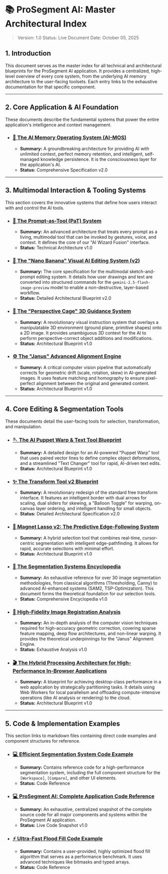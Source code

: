 # 📚 ProSegment AI: Master Architectural Index

> Version: 1.0
> Status: Live Document
> Date: October 05, 2025

## 1. Introduction

This document serves as the master index for all technical and architectural blueprints for the ProSegment AI application. It provides a centralized, high-level overview of every core system, from the underlying AI memory architecture to the user-facing toolsets. Each entry links to the exhaustive documentation for that specific component.

---

## 2. Core Application & AI Foundation

These documents describe the fundamental systems that power the entire application's intelligence and context management.

*   ### [🧠 The AI Memory Operating System (AI-MOS)](./AI_MOS_DOCUMENTATION.md)
    *   **Summary:** A groundbreaking architecture for providing AI with unlimited context, perfect memory retention, and intelligent, self-managed knowledge persistence. It is the consciousness layer for the application's AI.
    *   **Status:** Comprehensive Specification v2.0

---

## 3. Multimodal Interaction & Tooling Systems

This section covers the innovative systems that define how users interact with and control the AI tools.

*   ### [🎯 The Prompt-as-Tool (PaT) System](./PROMPT_AS_TOOL_SYSTEM.md)
    *   **Summary:** An advanced architecture that treats every prompt as a living, multimodal tool that can be invoked by gestures, voice, and context. It defines the core of our "AI Wizard Fusion" interface.
    *   **Status:** Technical Architecture v1.0

*   ### [🍌 The "Nano Banana" Visual AI Editing System (v2)](./NANO_BANANA_SYSTEM_V2_BLUEPRINT.md)
    *   **Summary:** The core specification for the multimodal sketch-and-prompt editing system. It details how user drawings and text are converted into structured commands for the `gemini-2.5-flash-image-preview` model to enable a non-destructive, layer-based workflow.
    *   **Status:** Detailed Architectural Blueprint v2.0

*   ### [🧊 The "Perspective Cage" 3D Guidance System](./PERSPECTIVE_CAGE_SYSTEM.md)
    *   **Summary:** A revolutionary visual instruction system that overlays a manipulatable 3D environment (ground plane, primitive shapes) onto a 2D image. It provides unambiguous 3D context for the AI to perform perspective-correct object additions and modifications.
    *   **Status:** Architectural Blueprint v1.0

*   ### [⚙️ The "Janus" Advanced Alignment Engine](./ADVANCED_ALIGNMENT_ENGINE.md)
    *   **Summary:** A critical computer vision pipeline that automatically corrects for geometric drift (scale, rotation, skew) in AI-generated images. It uses feature matching and homography to ensure pixel-perfect alignment between the original and generated content.
    *   **Status:** Architectural Blueprint v1.0

---

## 4. Core Editing & Segmentation Tools

These documents detail the user-facing tools for selection, transformation, and manipulation.

*   ### [🪡 The AI Puppet Warp & Text Tool Blueprint](./PUPPET_WARP_AND_TEXT_TOOL_BLUEPRINT.md)
    *   **Summary:** A detailed design for an AI-powered "Puppet Warp" tool that uses paired vector lines to define complex object deformations, and a streamlined "Text Changer" tool for rapid, AI-driven text edits.
    *   **Status:** Architectural Blueprint v1.0
    
*   ### [✨ The Transform Tool v2 Blueprint](./TRANSFORM_TOOL_V2_BLUEPRINT.md)
    *   **Summary:** A revolutionary redesign of the standard free transform interface. It features an intelligent border with dual arrows for scaling, dual sliders for skewing, a "Balloon Toggle" for warping, on-canvas layer ordering, and intelligent handling for small objects.
    *   **Status:** Detailed Architectural Specification v2.0

*   ### [🧲 Magnet Lasso v2: The Predictive Edge-Following System](./MAGNET_LASSO_V2_BLUEPRINT.md)
    *   **Summary:** A hybrid selection tool that combines real-time, cursor-centric segmentation with intelligent edge-pathfinding. It allows for rapid, accurate selections with minimal effort.
    *   **Status:** Architectural Blueprint v1.0

*   ### [🎨 The Segmentation Systems Encyclopedia](./SEGMENTATION_SYSTEMS.md)
    *   **Summary:** An exhaustive reference for over 30 image segmentation methodologies, from classical algorithms (Thresholding, Canny) to advanced AI-enhanced systems (SAM2, TSP-Optimization). This document forms the theoretical foundation for our selection tools.
    *   **Status:** Comprehensive Encyclopedia v1.0

*   ### [🚀 High-Fidelity Image Registration Analysis](./HIGH_FIDELITY_IMAGE_REGISTRATION.md)
    *   **Summary:** An in-depth analysis of the computer vision techniques required for high-accuracy geometric correction, covering sparse feature mapping, deep flow architectures, and non-linear warping. It provides the theoretical underpinnings for the "Janus" Alignment Engine.
    *   **Status:** Exhaustive Analysis v1.0

*   ### [🎬 The Hybrid Processing Architecture for High-Performance In-Browser Applications](./HYBRID_VIDEO_PROCESSING_ARCHITECTURE.md)
    *   **Summary:** A blueprint for achieving desktop-class performance in a web application by strategically partitioning tasks. It details using Web Workers for local parallelism and offloading compute-intensive operations (like AI analysis or rendering) to the cloud.
    *   **Status:** Architectural Blueprint v1.0

---

## 5. Code & Implementation Examples

This section links to markdown files containing direct code examples and component structures for reference.

*   ### [💻 Efficient Segmentation System Code Example](./EFFICIENT_SEGMENTATION_SYSTEM_EXAMPLE.md)
    *   **Summary:** Contains reference code for a high-performance segmentation system, including the full component structure for the `[Workspace]`, `[Compare]`, and other UI elements.
    *   **Status:** Code Reference
*   ### [💻 ProSegment AI: Complete Application Code Reference](./APP_CODE_REFERENCE.md)
    *   **Summary:** An exhaustive, centralized snapshot of the complete source code for all major components and systems within the ProSegment AI application.
    *   **Status:** Live Code Snapshot v1.0
*   ### [⚡️ Ultra-Fast Flood Fill Code Example](./ULTRAFAST_FLOOD_FILL.md)
    *   **Summary:** Contains a user-provided, highly optimized flood fill algorithm that serves as a performance benchmark. It uses advanced techniques like bitmasks and typed arrays.
    *   **Status:** Code Reference
